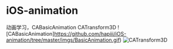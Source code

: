 # iOS-animation
动画学习，CABasicAnimation CATransform3D
![CABasicAnimation]https://github.com/hapiii/iOS-animation/tree/master/imgs/BasicAnimation.gif)
![CATransform3D](https://github.com/hapiii/iOS-animation/tree/master/imgs/book.gif)
